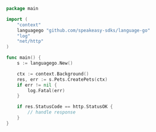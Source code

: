 <!-- Start SDK Example Usage -->
```go
package main

import (
	"context"
	languagego "github.com/speakeasy-sdks/language-go"
	"log"
	"net/http"
)

func main() {
	s := languagego.New()

	ctx := context.Background()
	res, err := s.Pets.CreatePets(ctx)
	if err != nil {
		log.Fatal(err)
	}

	if res.StatusCode == http.StatusOK {
		// handle response
	}
}

```
<!-- End SDK Example Usage -->